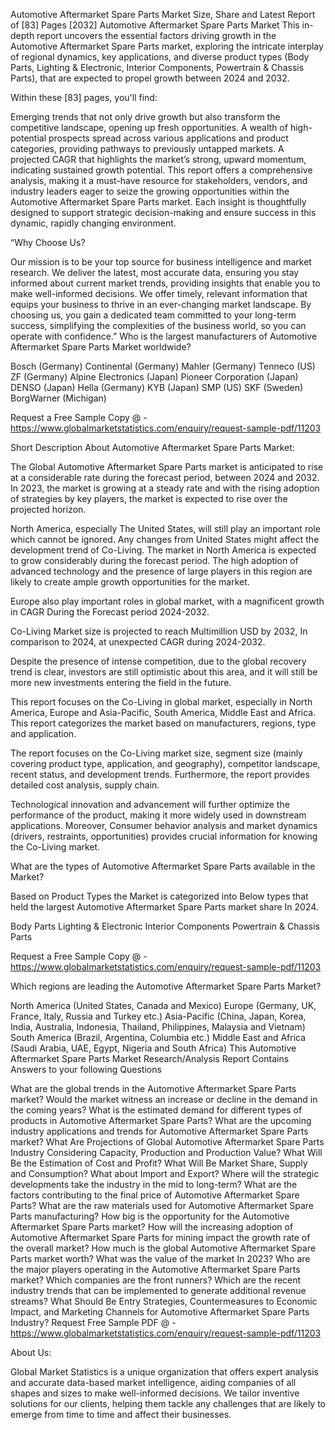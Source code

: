 Automotive Aftermarket Spare Parts Market Size, Share and Latest Report of [83] Pages [2032]
Automotive Aftermarket Spare Parts Market This in-depth report uncovers the essential factors driving growth in the Automotive Aftermarket Spare Parts market, exploring the intricate interplay of regional dynamics, key applications, and diverse product types (Body Parts, Lighting & Electronic, Interior Components, Powertrain & Chassis Parts), that are expected to propel growth between 2024 and 2032.

Within these [83] pages, you'll find:

Emerging trends that not only drive growth but also transform the competitive landscape, opening up fresh opportunities.
A wealth of high-potential prospects spread across various applications and product categories, providing pathways to previously untapped markets.
A projected CAGR that highlights the market’s strong, upward momentum, indicating sustained growth potential.
This report offers a comprehensive analysis, making it a must-have resource for stakeholders, vendors, and industry leaders eager to seize the growing opportunities within the Automotive Aftermarket Spare Parts market. Each insight is thoughtfully designed to support strategic decision-making and ensure success in this dynamic, rapidly changing environment.

“Why Choose Us?

Our mission is to be your top source for business intelligence and market research.
We deliver the latest, most accurate data, ensuring you stay informed about current market trends, providing insights that enable you to make well-informed decisions.
We offer timely, relevant information that equips your business to thrive in an ever-changing market landscape.
By choosing us, you gain a dedicated team committed to your long-term success, simplifying the complexities of the business world, so you can operate with confidence.”
Who is the largest manufacturers of Automotive Aftermarket Spare Parts Market worldwide?

 

Bosch (Germany)
Continental (Germany)
Mahler (Germany)
Tenneco (US)
ZF (Germany)
Alpine Electronics (Japan)
Pioneer Corporation (Japan)
DENSO (Japan)
Hella (Germany)
KYB (Japan)
SMP (US)
SKF (Sweden)
BorgWarner (Michigan)
 

Request a Free Sample Copy @ - https://www.globalmarketstatistics.com/enquiry/request-sample-pdf/11203

 

Short Description About Automotive Aftermarket Spare Parts Market:

The Global Automotive Aftermarket Spare Parts market is anticipated to rise at a considerable rate during the forecast period, between 2024 and 2032. In 2023, the market is growing at a steady rate and with the rising adoption of strategies by key players, the market is expected to rise over the projected horizon.

North America, especially The United States, will still play an important role which cannot be ignored. Any changes from United States might affect the development trend of Co-Living. The market in North America is expected to grow considerably during the forecast period. The high adoption of advanced technology and the presence of large players in this region are likely to create ample growth opportunities for the market.

Europe also play important roles in global market, with a magnificent growth in CAGR During the Forecast period 2024-2032.

Co-Living Market size is projected to reach Multimillion USD by 2032, In comparison to 2024, at unexpected CAGR during 2024-2032.

Despite the presence of intense competition, due to the global recovery trend is clear, investors are still optimistic about this area, and it will still be more new investments entering the field in the future.

This report focuses on the Co-Living in global market, especially in North America, Europe and Asia-Pacific, South America, Middle East and Africa. This report categorizes the market based on manufacturers, regions, type and application.

The report focuses on the Co-Living market size, segment size (mainly covering product type, application, and geography), competitor landscape, recent status, and development trends. Furthermore, the report provides detailed cost analysis, supply chain.

Technological innovation and advancement will further optimize the performance of the product, making it more widely used in downstream applications. Moreover, Consumer behavior analysis and market dynamics (drivers, restraints, opportunities) provides crucial information for knowing the Co-Living market.

What are the types of Automotive Aftermarket Spare Parts available in the Market?

Based on Product Types the Market is categorized into Below types that held the largest Automotive Aftermarket Spare Parts market share In 2024.

 

Body Parts
Lighting & Electronic
Interior Components
Powertrain & Chassis Parts
 

Request a Free Sample Copy @ - https://www.globalmarketstatistics.com/enquiry/request-sample-pdf/11203

Which regions are leading the Automotive Aftermarket Spare Parts Market?

North America (United States, Canada and Mexico)
Europe (Germany, UK, France, Italy, Russia and Turkey etc.)
Asia-Pacific (China, Japan, Korea, India, Australia, Indonesia, Thailand, Philippines, Malaysia and Vietnam)
South America (Brazil, Argentina, Columbia etc.)
Middle East and Africa (Saudi Arabia, UAE, Egypt, Nigeria and South Africa)
This Automotive Aftermarket Spare Parts Market Research/Analysis Report Contains Answers to your following Questions

What are the global trends in the Automotive Aftermarket Spare Parts market? Would the market witness an increase or decline in the demand in the coming years?
What is the estimated demand for different types of products in Automotive Aftermarket Spare Parts? What are the upcoming industry applications and trends for Automotive Aftermarket Spare Parts market?
What Are Projections of Global Automotive Aftermarket Spare Parts Industry Considering Capacity, Production and Production Value? What Will Be the Estimation of Cost and Profit? What Will Be Market Share, Supply and Consumption? What about Import and Export?
Where will the strategic developments take the industry in the mid to long-term?
What are the factors contributing to the final price of Automotive Aftermarket Spare Parts? What are the raw materials used for Automotive Aftermarket Spare Parts manufacturing?
How big is the opportunity for the Automotive Aftermarket Spare Parts market? How will the increasing adoption of Automotive Aftermarket Spare Parts for mining impact the growth rate of the overall market?
How much is the global Automotive Aftermarket Spare Parts market worth? What was the value of the market In 2023?
Who are the major players operating in the Automotive Aftermarket Spare Parts market? Which companies are the front runners?
Which are the recent industry trends that can be implemented to generate additional revenue streams?
What Should Be Entry Strategies, Countermeasures to Economic Impact, and Marketing Channels for Automotive Aftermarket Spare Parts Industry?
Request Free Sample PDF @ - https://www.globalmarketstatistics.com/enquiry/request-sample-pdf/11203

About Us:

Global Market Statistics is a unique organization that offers expert analysis and accurate data-based market intelligence, aiding companies of all shapes and sizes to make well-informed decisions. We tailor inventive solutions for our clients, helping them tackle any challenges that are likely to emerge from time to time and affect their businesses.